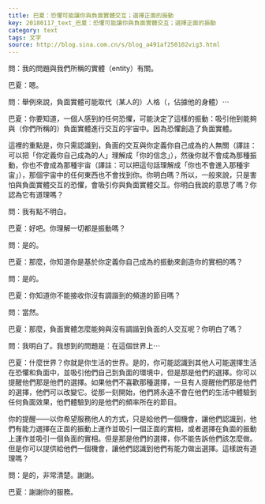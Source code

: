 ```yaml
---
title: 巴夏：恐懼可能讓你與負面實體交互；選擇正面的振動
key: 20180117_text_巴夏：恐懼可能讓你與負面實體交互；選擇正面的振動
category: text
tags: 文字
source: http://blog.sina.com.cn/s/blog_a491af250102vig3.html
---
```


問：我的問題與我們所稱的實體（entity）有關。

巴夏：嗯。

問：舉例來說，負面實體可能取代（某人的）人格（，佔據他的身體）⋯

巴夏：你要知道，一個人感到的任何恐懼，可能決定了這樣的振動：吸引他到能夠與（你們所稱的）負面實體進行交互的宇宙中。因為恐懼創造了負面實體。

這裡的重點是，你只需認識到，負面的交互與你定義你自己成為的人無關（譯註：可以把「你定義你自己成為的人」理解成「你的信念」），然後你就不會成為那種振動，你也不會成為那種宇宙（譯註：可以把這句話理解成「你也不會進入那種宇宙」），那個宇宙中的任何東西也不會找到你。你明白嗎？所以，一般來說，只是害怕與負面實體交互的恐懼，會吸引你與負面實體交互。你明白我說的意思了嗎？你認為它有道理嗎？

問：我有點不明白。

巴夏：好吧。你理解一切都是振動嗎？

問：是的。

巴夏：那麼，你知道你是基於你定義你自己成為的振動來創造你的實相的嗎？

問：是的。

巴夏：你知道你不能接收你沒有調諧到的頻道的節目嗎？

問：當然。

巴夏：那麼，負面實體怎麼能夠與沒有調諧到負面的人交互呢？你明白了嗎？

問：我明白了。我想到的問題是：在這個世界上⋯

巴夏：什麼世界？你就是你生活的世界。是的，你可能認識到其他人可能選擇生活在恐懼和負面中，並吸引他們自己到負面的環境中，但是那是他們的選擇。你可以提醒他們那是他們的選擇。如果他們不喜歡那種選擇，一旦有人提醒他們那是他們的選擇，他們可以改變它。從那一刻開始，他們將永遠不會在他們的生活中體驗到任何負面效果，他們體驗到的是他們的頻率所在的節目。

你的提醒——以你希望服務他人的方式，只是給他們一個機會，讓他們認識到，他們有能力選擇在正面的振動上運作並吸引一個正面的實相，或者選擇在負面的振動上運作並吸引一個負面的實相。但是那是他們的選擇，你不能告訴他們該怎麼做。但是你可以提供給他們一個機會，讓他們認識到他們有能力做出選擇。這樣說有道理嗎？

問：是的，非常清楚。謝謝。

巴夏：謝謝你的服務。
